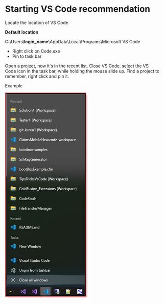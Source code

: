 # Starting VS Code recommendation

Locate the location of VS Code 

**Default location**

C:\Users\\**login_name**\AppData\Local\Programs\Microsoft VS Code

- Right click on Code.exe
- Pin to task bar

Open a project, now it's in the recent list. Close VS Code, select the VS Code icon in the task bar, while holding the mouse slide up. Find a project to remember, right click and pin it.

Example

![sss](images/taskbarVsCode.png)

